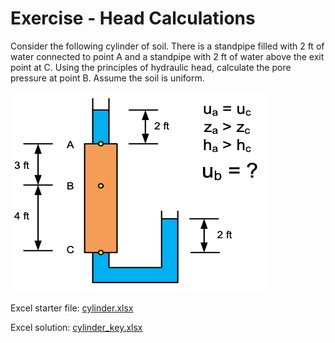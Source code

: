 # Exercise - Head Calculations

Consider the following cylinder of soil. There is a standpipe filled with 2 ft of water connected to point A and a standpipe with 2 ft of water above the exit point at C. Using the principles of hydraulic head, calculate the pore pressure at point B. Assume the soil is uniform. 

![cylinder.png](cylinder.png)

Excel starter file: [cylinder.xlsx](cylinder.xlsx)

Excel solution: [cylinder_key.xlsx](cylinder_key.xlsx)